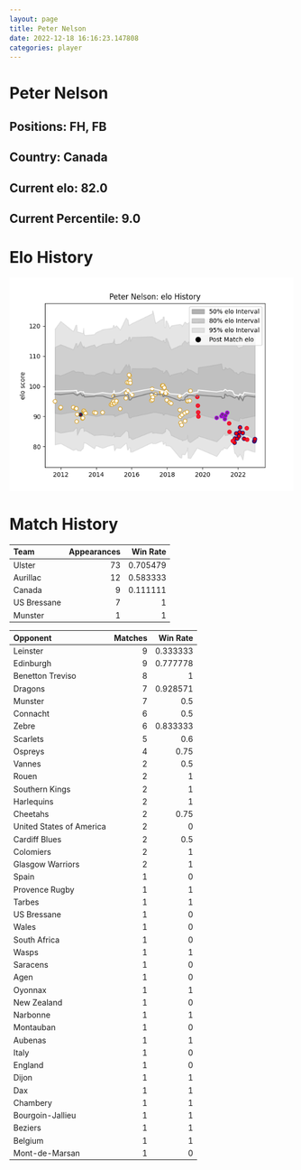 ```yaml
---  
layout: page  
title: Peter Nelson  
date: 2022-12-18 16:16:23.147808  
categories: player  
---
```

# Peter Nelson

## Positions: FH, FB

## Country: Canada

## Current elo: 82.0

## Current Percentile: 9.0

# Elo History


![elo history](history_PeterNelson.png)
# Match History


| Team        |   Appearances |   Win Rate |
|:------------|--------------:|-----------:|
| Ulster      |            73 |   0.705479 |
| Aurillac    |            12 |   0.583333 |
| Canada      |             9 |   0.111111 |
| US Bressane |             7 |   1        |
| Munster     |             1 |   1        |

| Opponent                 |   Matches |   Win Rate |
|:-------------------------|----------:|-----------:|
| Leinster                 |         9 |   0.333333 |
| Edinburgh                |         9 |   0.777778 |
| Benetton Treviso         |         8 |   1        |
| Dragons                  |         7 |   0.928571 |
| Munster                  |         7 |   0.5      |
| Connacht                 |         6 |   0.5      |
| Zebre                    |         6 |   0.833333 |
| Scarlets                 |         5 |   0.6      |
| Ospreys                  |         4 |   0.75     |
| Vannes                   |         2 |   0.5      |
| Rouen                    |         2 |   1        |
| Southern Kings           |         2 |   1        |
| Harlequins               |         2 |   1        |
| Cheetahs                 |         2 |   0.75     |
| United States of America |         2 |   0        |
| Cardiff Blues            |         2 |   0.5      |
| Colomiers                |         2 |   1        |
| Glasgow Warriors         |         2 |   1        |
| Spain                    |         1 |   0        |
| Provence Rugby           |         1 |   1        |
| Tarbes                   |         1 |   1        |
| US Bressane              |         1 |   0        |
| Wales                    |         1 |   0        |
| South Africa             |         1 |   0        |
| Wasps                    |         1 |   1        |
| Saracens                 |         1 |   0        |
| Agen                     |         1 |   0        |
| Oyonnax                  |         1 |   1        |
| New Zealand              |         1 |   0        |
| Narbonne                 |         1 |   1        |
| Montauban                |         1 |   0        |
| Aubenas                  |         1 |   1        |
| Italy                    |         1 |   0        |
| England                  |         1 |   0        |
| Dijon                    |         1 |   1        |
| Dax                      |         1 |   1        |
| Chambery                 |         1 |   1        |
| Bourgoin-Jallieu         |         1 |   1        |
| Beziers                  |         1 |   1        |
| Belgium                  |         1 |   1        |
| Mont-de-Marsan           |         1 |   0        |